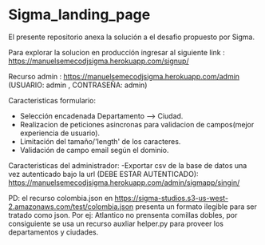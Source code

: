 # Sigma_landing_page

El presente repositorio anexa la solución a el desafio propuesto por Sigma.

Para explorar la solucion en producción ingresar al siguiente link : https://manuelsemecodjsigma.herokuapp.com/signup/

Recurso admin : https://manuelsemecodjsigma.herokuapp.com/admin (USUARIO: admin , CONTRASEÑA: admin)

Caracteristicas formulario: 

- Selección encadenada Departamento --> Ciudad.
- Realizacion de peticiones asincronas para validacion de campos(mejor experiencia de usuario).
- Limitación del tamaño/'length' de los caracteres.
- Validación de campo email según el dominio.

Caracteristicas del administrador:
-Exportar csv de la base de datos una vez autenticado bajo la url
(DEBE ESTAR AUTENTICADO): https://manuelsemecodjsigma.herokuapp.com/admin/sigmapp/singin/

PD: el recurso colombia.json en https://sigma-studios.s3-us-west-2.amazonaws.com/test/colombia.json
presenta un formato ilegible para ser tratado como json. Por ej: Atlantico no prensenta comillas dobles,
por consiguiente se usa un recurso auxliar helper.py para proveer los departamentos y ciudades.
